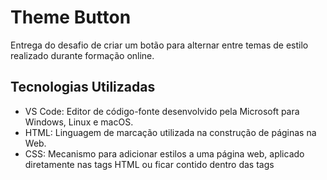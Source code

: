 # Theme Button

Entrega do desafio de criar um botão para alternar entre temas de estilo realizado durante formação online.

## Tecnologias Utilizadas

- VS Code: Editor de código-fonte desenvolvido pela Microsoft para Windows, Linux e macOS.
- HTML: Linguagem de marcação utilizada na construção de páginas na Web.
- CSS: Mecanismo para adicionar estilos a uma página web, aplicado diretamente nas tags HTML ou ficar contido dentro das tags <style>.
- Java Script: É uma linguagem de programação que permite adicionar interatividade a páginas da web.

